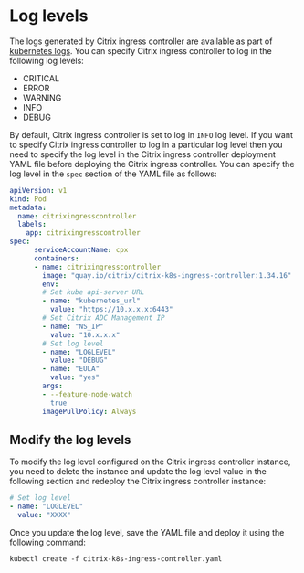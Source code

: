 # Log levels

The logs generated by Citrix ingress controller are available as part of [kubernetes logs](https://kubernetes.io/docs/concepts/cluster-administration/logging/). You can specify Citrix ingress controller to log in the following log levels:

-  CRITICAL
-  ERROR
-  WARNING
-  INFO
-  DEBUG

By default, Citrix ingress controller is set to log in `INFO` log level. If you want to specify Citrix ingress controller to log in a particular log level then you need to specify the log level in the Citrix ingress controller deployment YAML file before deploying the Citrix ingress controller. You can specify the log level in the `spec` section of the YAML file as follows:

```YAML
apiVersion: v1
kind: Pod
metadata:
  name: citrixingresscontroller
  labels:
    app: citrixingresscontroller
spec:
      serviceAccountName: cpx
      containers:
      - name: citrixingresscontroller
        image: "quay.io/citrix/citrix-k8s-ingress-controller:1.34.16"
        env:
        # Set kube api-server URL
        - name: "kubernetes_url"
          value: "https://10.x.x.x:6443"
        # Set Citrix ADC Management IP
        - name: "NS_IP"
          value: "10.x.x.x"
        # Set log level
        - name: "LOGLEVEL"
          value: "DEBUG"
        - name: "EULA"
          value: "yes"
        args:
        - --feature-node-watch
          true
        imagePullPolicy: Always
```

## Modify the log levels

To modify the log level configured on the Citrix ingress controller instance, you need to delete the instance and update the log level value in the following section and redeploy the Citrix ingress controller instance:

```YAML
# Set log level
- name: "LOGLEVEL"
  value: "XXXX"
```

Once you update the log level, save the YAML file and deploy it using the following command:

    kubectl create -f citrix-k8s-ingress-controller.yaml